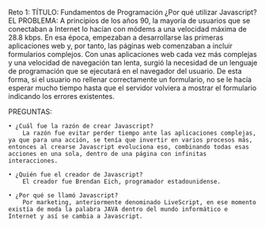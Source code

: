 Reto 1:
TÍTULO: Fundamentos de Programación
¿Por qué utilizar Javascript?
EL PROBLEMA:
    A principios de los años 90, la mayoría de usuarios que se conectaban a Internet lo hacían con módems a una velocidad máxima de 28.8 kbps. En esa época, empezaban a desarrollarse las primeras aplicaciones web y, por tanto, las páginas web comenzaban a incluir formularios complejos. Con unas aplicaciones web cada vez más complejas y una velocidad de navegación tan lenta, surgió la necesidad de un lenguaje de programación que se ejecutará en el navegador del usuario. De esta forma, si el usuario no rellenar correctamente un formulario, no se le hacía esperar mucho tiempo hasta que el servidor volviera a mostrar el formulario indicando los errores existentes.


PREGUNTAS:

    • ¿Cuál fue la razón de crear Javascript?
        La razón fue evitar perder tiempo ante las aplicaciones complejas, ya que para una acción, se tenía que invertir en varios procesos más, entonces al crearse Javascript evoluciona eso, combinando todas esas acciones en una sola, dentro de una página con infinitas interacciones.  

    • ¿Quién fue el creador de Javascript?
        El creador fue Brendan Eich, programador estadounidense.

    • ¿Por qué se llamó Javascript?
        Por marketing, anteriormente denominado LiveScript, en ese momento existía de moda la palabra JAVA dentro del mundo informático e Internet y así se cambia a Javascript.